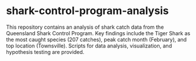 # shark-control-program-analysis
This repository contains an analysis of shark catch data from the Queensland Shark Control Program. Key findings include the Tiger Shark as the most caught species (207 catches), peak catch month (February), and top location (Townsville). Scripts for data analysis, visualization, and hypothesis testing are provided.
